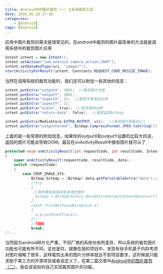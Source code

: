 ```yaml
---
title: Android中的图片裁剪（一）之系统裁剪工具
date: 2016.05.18 17:38
categories: 
    - [Android]
tags: [Android]
---
```


应用中图片裁剪的需求是很常见的，在android中裁剪的图片最简单的方法就是调用系统中的裁剪图片应用
``` java
Intent intent = new Intent();
intent.setAction("com.android.camera.action.CROP");
intent.setDataAndType(uri, "image/*");
startActivityForResult(intent, Constants.REQUEST_CODE_RESIZE_IMAGE);
``` 
当然在调用系统的裁剪功能时，我们还可以附加一些其他的信息：
``` java
intent.putExtra("outputX", 300);  //裁剪图片的宽
intent.putExtra("outputY", 300);  
intent.putExtra("aspectX", 1);  //裁剪方框宽的比例
intent.putExtra("aspectY", 1);  
intent.putExtra("scale", true);  //是否保持比例
intent.putExtra("return-data", false);  //是否返回bitmap

intent.putExtra(MediaStore.EXTRA_OUTPUT, uri);  //保存图片到指定uri
intent.putExtra("outputFormat", Bitmap.CompressFormat.JPEG.toString());  //输出格式
```  
上面的是一些常用的附加信息，如果你的outputX和outputY设置的比较大的话，返回的图片可能会导致OOM。最后在onActivityResult中接收图片就可以了
``` java
protected void onActivityResult(int requestCode, int resultCode, Intent data)
{
    super.onActivityResult(requestCode, resultCode, data);
    switch (requestCode)
    {
        case CROP_IMAGE_SYS:
            Bitmap bitmap = (Bitmap) data.getParcelableExtra("data");//拿到返回图片
            /*try
            {
             //取的裁剪后保存到本地的图片
              bitmap = BitmapFactory.decodeStream(getContentResolver().openInputStream(uri));
            }
            catch (FileNotFoundException e)
            {
              e.printStackTrace();
            }*/
            //TODO
            break;
//...
```  
当然因为android碎片化严重，不同厂商的系统也有所差异，所以系统的裁剪图片功能也可能有所不同，这也是坑，就像在我的项目中，发现有些手机基于内存考虑对图片缩略了很多，这样裁剪出来的图片分辨率就达不到项目要求，这时候就只能求助于第三方的开源项目或者自定义了，在第二篇文章中[Android中的图片裁剪（二）](http://www.jianshu.com/p/941bfe005e02)，我会说说如何自己实现裁剪图片的功能。
